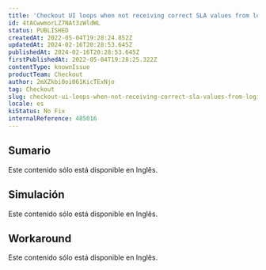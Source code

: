 ```yaml
---
title: 'Checkout UI loops when not receiving correct SLA values from logistics system'
id: 4tACwwmorLZ7NAt3zWldWL
status: PUBLISHED
createdAt: 2022-05-04T19:28:24.852Z
updatedAt: 2024-02-16T20:28:53.645Z
publishedAt: 2024-02-16T20:28:53.645Z
firstPublishedAt: 2022-05-04T19:28:25.322Z
contentType: knownIssue
productTeam: Checkout
author: 2mXZkbi0oi061KicTExNjo
tag: Checkout
slug: checkout-ui-loops-when-not-receiving-correct-sla-values-from-logistics-system
locale: es
kiStatus: No Fix
internalReference: 485016
---
```


## Sumario

<div class="alert alert-warning">
  <p>Este contenido sólo está disponible en Inglês.</p>
</div>

## Simulación

<div class="alert alert-warning">
  <p>Este contenido sólo está disponible en Inglês.</p>
</div>

## Workaround

<div class="alert alert-warning">
  <p>Este contenido sólo está disponible en Inglês.</p>
</div>

